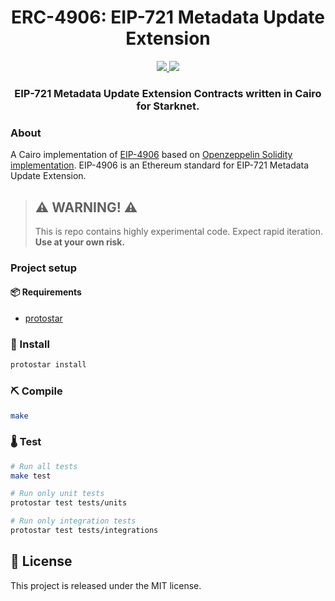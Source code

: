 <div align="center">
  <h1 align="center">ERC-4906: EIP-721 Metadata Update Extension</h1>
  <p align="center">
    <a href="https://discord.gg/qqkBpmRDFE">
        <img src="https://img.shields.io/badge/Discord-6666FF?style=for-the-badge&logo=discord&logoColor=white">
    </a>
    <a href="https://twitter.com/intent/follow?screen_name=Carbonable_io">
        <img src="https://img.shields.io/badge/Twitter-1DA1F2?style=for-the-badge&logo=twitter&logoColor=white">
    </a>       
  </p>
  <h3 align="center">EIP-721 Metadata Update Extension Contracts written in Cairo for Starknet.</h3>
</div>

### About

A Cairo implementation of [EIP-4906](https://eips.ethereum.org/EIPS/eip-4906) based on [Openzeppelin Solidity implementation](https://github.com/OpenZeppelin/openzeppelin-contracts/blob/master/contracts/interfaces/IERC4906.sol). EIP-4906 is an Ethereum standard for EIP-721 Metadata Update Extension.

> ## ⚠️ WARNING! ⚠️
>
> This is repo contains highly experimental code.
> Expect rapid iteration.
> **Use at your own risk.**

### Project setup

#### 📦 Requirements

- [protostar](https://github.com/software-mansion/protostar)

### 🎉 Install

```bash
protostar install
```

### ⛏️ Compile

```bash
make
```

### 🌡️ Test

```bash
# Run all tests
make test

# Run only unit tests
protostar test tests/units

# Run only integration tests
protostar test tests/integrations
```

## 📄 License

This project is released under the MIT license.
